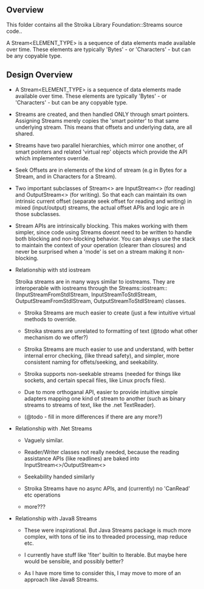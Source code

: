 Overview
--------
  This folder contains all the Stroika Library Foundation::Streams source code..

  A Stream&lt;ELEMENT_TYPE&gt; is a sequence of data elements made available over time. These elements
  are typically 'Bytes' - or 'Characters' - but can be any copyable type.


Design Overview
--------
   *   A Stream&lt;ELEMENT_TYPE&gt; is a sequence of data elements made available over time.
       These elements are typically 'Bytes' - or 'Characters' - but can be 
       any copyable type.

   *   Streams are created, and then handled ONLY through smart pointers. Assigning Streams
       merely copies the 'smart pointer' to that same underlying stream. This means that offsets
       and underlying data, are all shared.
 
   *   Streams have two parallel hierarchies, which mirror one another, of smart pointers and related
       'virtual rep' objects which provide the API which implementers override.
 
   *   Seek Offsets are in elements of the kind of stream (e.g in Bytes for a Stream<Byte>, and
       in Characters for a Stream<Character>).
 
   *   Two important subclasses of Stream<> are InputStream<> (for reading) and OutputStream<> (for
       writing). So that each can maintain its own intrinsic current offset (separate seek offset
       for reading and writing) in mixed (input/output) streams, the actual offset APIs and
       logic are in those subclasses.
 
   *   Stream APIs are intrinsically blocking. This makes working with them simpler, since code
       using Streams doesnt need to be written to handle both blocking and non-blocking behavior.
	   You can always use the stack to maintain the context of your operation (clearer than closures)
	   and never be surprised when a 'mode' is set on a stream making it non-blocking.
 
   *   Relationship with std iostream
       
	   Stroika streams are in many ways similar to iostreams. They are interoperable with iostreams
       through the Streams::iostream::(InputStreamFromStdIStream, InputStreamToStdIStream,
       OutputStreamFromStdIStream, OutputStreamToStdIStream) classes.

       *   Stroika Streams are much easier to create (just a few intuitive virtual methods
       to override.

       *   Stroika streams are unrelated to formatting of text (@todo what other mechanism do we offer?)

       *   Stroika Streams are much easier to use and understand, with better internal error checking,
           (like thread safety), and simpler, more consistent naming for offets/seeking, and seekability.

       *   Stroika supports non-seekable streams (needed for things like sockets, and certain specail files, like
           Linux procfs files).

       *   Due to more orthoganal API, easier to provide intuitive simple adapters mapping one kind of stream
           to another (such as binary streams to streams of text, like the .net TextReader).

       *   (@todo - fill in more differences if there are any more?)


   *   Relationship with .Net Streams
       *   Vaguely similar.

       *   Reader/Writer classes not really needed, because the reading assistance APIs (like readlines) are baked
           into InputStream<>/OutputStream<>
		   
       *   Seekability handed similarly

       *   Stroika Streams have no async APIs, and (currently) no 'CanRead' etc operations

       *   more???

 
   *   Relationship with Java8 Streams
       *   These were inspirational. But Java Streams package is much more complex, with tons of tie
		   ins to threaded processing, map reduce etc.

       *   I currently have stuff like 'fiter' builtin to Iterable. But maybe here would be sensible, and possibly
	       better?

       *   As I have more time to consider this, I may move to more of an approach like Java8 Streams.

